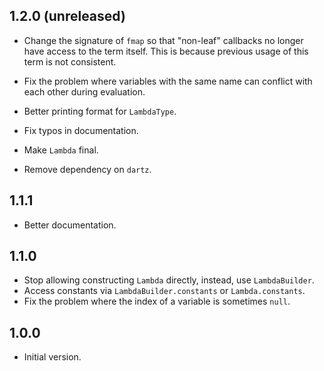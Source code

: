 ## 1.2.0 (unreleased)

- Change the signature of `fmap` so that "non-leaf" callbacks no longer have access
  to the term itself. This is because previous usage of this term is not consistent.

- Fix the problem where variables with the same name can conflict with each other
  during evaluation.

- Better printing format for `LambdaType`.

- Fix typos in documentation.

- Make `Lambda` final.

- Remove dependency on `dartz`.

## 1.1.1

- Better documentation.

## 1.1.0

- Stop allowing constructing `Lambda` directly, instead, use `LambdaBuilder`.
- Access constants via `LambdaBuilder.constants` or `Lambda.constants`.
- Fix the problem where the index of a variable is sometimes `null`.

## 1.0.0

- Initial version.
